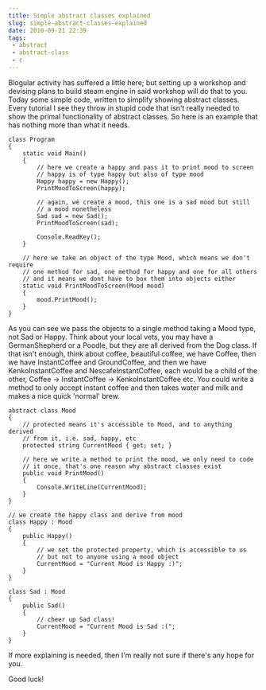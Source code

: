 ---title: Simple abstract classes explainedslug: simple-abstract-classes-explaineddate: 2010-09-21 22:39tags:  - abstract - abstract-class - c---Blogular activity has suffered a little here; but setting up a workshop and devising plans to build steam engine in said workshop will do that to you. Today some simple code, written to simplify showing abstract classes. Every tutorial I see they throw in stupid code that isn't really needed to show the primal functionality of abstract classes. So here is an example that has nothing more than what it needs.

    class Program
    {
        static void Main()
        {
            // here we create a happy and pass it to print mood to screen
            // happy is of type happy but also of type mood
            Happy happy = new Happy();
            PrintMoodToScreen(happy);
     
            // again, we create a mood, this one is a sad mood but still
            // a mood nonetheless
            Sad sad = new Sad();
            PrintMoodToScreen(sad);
     
            Console.ReadKey();
        }
     
        // here we take an object of the type Mood, which means we don't require
        // one method for sad, one method for happy and one for all others
        // and it means we dont have to box them into objects either
        static void PrintMoodToScreen(Mood mood)
        {
            mood.PrintMood();
        }
    }

As you can see we pass the objects to a single method taking a Mood type, not Sad or Happy. Think about your local vets, you may have a GermanShepherd or a Poodle, but they are all derived from the Dog class. If that isn't enough, think about coffee, beautiful coffee, we have Coffee, then we have InstantCoffee and GroundCoffee, and then we have KenkoInstantCoffee and NescafeInstantCoffee, each would be a child of the other, Coffee -> InstantCoffee -> KenkoInstantCoffee etc. You could write a method to only accept instant coffee and then takes water and milk and makes a nice quick 'normal' brew.

    abstract class Mood
    {
        // protected means it's accessible to Mood, and to anything derived
        // from it, i.e. sad, happy, etc
        protected string CurrentMood { get; set; }
     
        // here we write a method to print the mood, we only need to code
        // it once, that's one reason why abstract classes exist
        public void PrintMood()
        {
            Console.WriteLine(CurrentMood);
        }
    }
     
    // we create the happy class and derive from mood
    class Happy : Mood
    {
        public Happy()
        {
            // we set the protected property, which is accessible to us
            // but not to anyone using a mood object
            CurrentMood = "Current Mood is Happy :)";        
        }
    }
     
    class Sad : Mood
    {
        public Sad()
        {
            // cheer up Sad class!
            CurrentMood = "Current Mood is Sad :(";
        }
    }

If more explaining is needed, then I'm really not sure if there's any hope for you.

Good luck!
